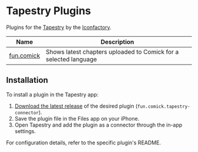 # Tapestry Plugins

Plugins for the [Tapestry](https://usetapestry.com) by the [Iconfactory](https://iconfactory.com).

| Name      | Description                                                    |
|-----------|----------------------------------------------------------------|
| [fun.comick](https://github.com/ld3z/tapestry-plugins/tree/main/fun.comick) | Shows latest chapters uploaded to Comick for a selected language |

## Installation

To install a plugin in the Tapestry app:

1. [Download the latest release](https://github.com/ld3z/tapestry-plugins/releases/latest) of the desired plugin (`fun.comick.tapestry-connector`).
2. Save the plugin file in the Files app on your iPhone.
3. Open Tapestry and add the plugin as a connector through the in-app settings.

For configuration details, refer to the specific plugin's README.
